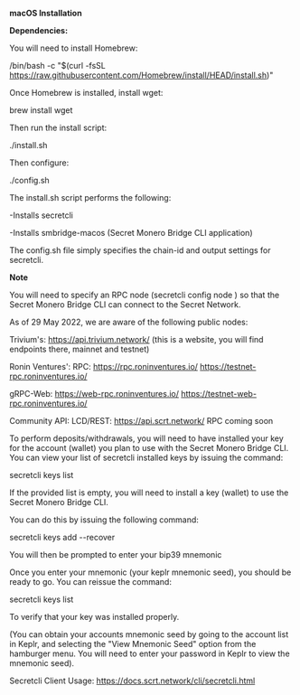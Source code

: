 **macOS Installation**

**Dependencies:**

You will need to install Homebrew:

/bin/bash -c "$(curl -fsSL https://raw.githubusercontent.com/Homebrew/install/HEAD/install.sh)"

Once Homebrew is installed, install wget:

brew install wget

Then run the install script:

./install.sh

Then configure:

./config.sh

The install.sh script performs the following:

-Installs secretcli

-Installs smbridge-macos (Secret Monero Bridge CLI application)

The config.sh file simply specifies the chain-id and output settings for secretcli.

**Note**

You will need to specify an RPC node (secretcli config node ) so that the Secret Monero Bridge CLI can connect to the Secret Network.

As of 29 May 2022, we are aware of the following public nodes:

Trivium's: https://api.trivium.network/ (this is a website, you will find endpoints there, mainnet and testnet)

Ronin Ventures': RPC: https://rpc.roninventures.io/ https://testnet-rpc.roninventures.io/

gRPC-Web: https://web-rpc.roninventures.io/ https://testnet-web-rpc.roninventures.io/

Community API: LCD/REST: https://api.scrt.network/ RPC coming soon

To perform deposits/withdrawals, you will need to have installed your key for the account (wallet) you plan to use with the Secret Monero Bridge CLI. You can view your list of secretcli installed keys by issuing the command:

secretcli keys list

If the provided list is empty, you will need to install a key (wallet) to use the Secret Monero Bridge CLI.

You can do this by issuing the following command:

secretcli keys add --recover

You will then be prompted to enter your bip39 mnemonic

Once you enter your mnemonic (your keplr mnemonic seed), you should be ready to go. You can reissue the command:

secretcli keys list

To verify that your key was installed properly.

(You can obtain your accounts mnemonic seed by going to the account list in Keplr, and selecting the "View Mnemonic Seed" option from the hamburger menu. You will need to enter your password in Keplr to view the mnemonic seed).

Secretcli Client Usage: https://docs.scrt.network/cli/secretcli.html
